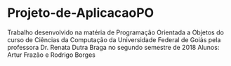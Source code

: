 # Projeto-de-AplicacaoPO
Trabalho desenvolvido na matéria de Programação Orientada a Objetos do curso de Ciências da Computação da Universidade Federal de Goiás pela professora Dr. Renata Dutra Braga no segundo semestre de 2018
Alunos: Artur Frazão e Rodrigo Borges
